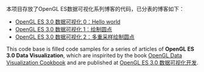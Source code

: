 本项目存放了OpenGL ES数据可视化系列博客的代码，已分表的博客如下：

- [OpenGL ES 3.0 数据可视化 0：Hello world](http://www.jianshu.com/p/9ece99f1adda)
- [OpenGL ES 3.0 数据可视化 1：绘制圆点](http://www.jianshu.com/p/80dff12b57b7)
- [OpenGL ES 3.0 数据可视化 2：多重采样绘制圆点](http://www.jianshu.com/p/45badc7ffbc2)

This code base is filled code samples for a series of articles of **OpenGL ES 3.0 Data Visualization**, which are inspirited by the book [OpenGL Data Visualization Cookbook](http://www.amazon.com/OpenGL-Data-Visualization-Cookbook-Raymond/dp/1782169725?ie=UTF8&keywords=opengl%20data%20visualization%20cookbook&qid=1465299559&ref_=sr_1_1&s=books&sr=1-1) and are published at [OpenGL ES 3.0 数据可视化开发](http://www.jianshu.com/notebooks/3300601/latest).



